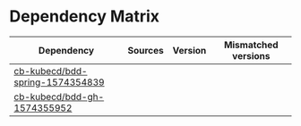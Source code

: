 # Dependency Matrix

Dependency | Sources | Version | Mismatched versions
---------- | ------- | ------- | -------------------
[cb-kubecd/bdd-spring-1574354839](https://github.com/cb-kubecd/bdd-spring-1574354839.git) |  | []() | 
[cb-kubecd/bdd-gh-1574355952](https://github.com/cb-kubecd/bdd-gh-1574355952.git) |  | []() | 
